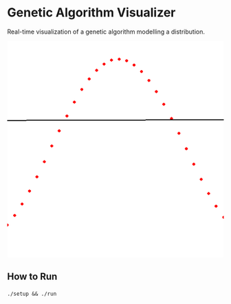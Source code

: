 # Genetic Algorithm Visualizer

Real-time visualization of a genetic algorithm modelling a distribution.

![](https://github.com/ACSmyth/genetic-algorithm-visualizer/blob/media/modelling.gif)

## How to Run

`./setup && ./run`
